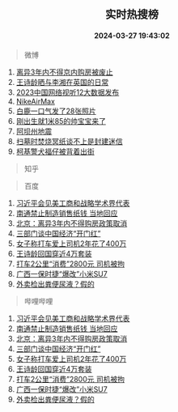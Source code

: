 <div align="center"><h2>实时热搜榜</h2><h4>2024-03-27 19:43:02</h4></div>

> 微博  

1. [离异3年内不得京内购房被废止](https://s.weibo.com/weibo?q=%23%E7%A6%BB%E5%BC%823%E5%B9%B4%E5%86%85%E4%B8%8D%E5%BE%97%E4%BA%AC%E5%86%85%E8%B4%AD%E6%88%BF%E8%A2%AB%E5%BA%9F%E6%AD%A2%23&t=31&band_rank=1&Refer=top)<br />
2. [王诗龄晒与李湘在英国的日常](https://s.weibo.com/weibo?q=%23%E7%8E%8B%E8%AF%97%E9%BE%84%E6%99%92%E4%B8%8E%E6%9D%8E%E6%B9%98%E5%9C%A8%E8%8B%B1%E5%9B%BD%E7%9A%84%E6%97%A5%E5%B8%B8%23&t=31&band_rank=2&Refer=top)<br />
3. [2023中国网络视听12大数据发布](https://s.weibo.com/weibo?q=%232023%E4%B8%AD%E5%9B%BD%E7%BD%91%E7%BB%9C%E8%A7%86%E5%90%AC12%E5%A4%A7%E6%95%B0%E6%8D%AE%E5%8F%91%E5%B8%83%23&t=31&band_rank=3&Refer=top)<br />
4. [NikeAirMax](https://s.weibo.com/weibo?q=%23NikeAirMax%23&t=31&band_rank=4&Refer=top)<br />
5. [白鹿一口气发了28张照片](https://s.weibo.com/weibo?q=%23%E7%99%BD%E9%B9%BF%E4%B8%80%E5%8F%A3%E6%B0%94%E5%8F%91%E4%BA%8628%E5%BC%A0%E7%85%A7%E7%89%87%23&t=31&band_rank=5&Refer=top)<br />
6. [刚出生就1米85的帅宝宝来了](https://s.weibo.com/weibo?q=%23%E5%88%9A%E5%87%BA%E7%94%9F%E5%B0%B11%E7%B1%B385%E7%9A%84%E5%B8%85%E5%AE%9D%E5%AE%9D%E6%9D%A5%E4%BA%86%23&t=31&band_rank=6&Refer=top)<br />
7. [阿坝州地震](https://s.weibo.com/weibo?q=%E9%98%BF%E5%9D%9D%E5%B7%9E%E5%9C%B0%E9%9C%87&t=31&band_rank=7&Refer=top)<br />
8. [扫墓时焚烧冥纸谈不上是封建迷信](https://s.weibo.com/weibo?q=%23%E6%89%AB%E5%A2%93%E6%97%B6%E7%84%9A%E7%83%A7%E5%86%A5%E7%BA%B8%E8%B0%88%E4%B8%8D%E4%B8%8A%E6%98%AF%E5%B0%81%E5%BB%BA%E8%BF%B7%E4%BF%A1%23&t=31&band_rank=8&Refer=top)<br />
9. [柯基警犬福仔被背着出街](https://s.weibo.com/weibo?q=%23%E6%9F%AF%E5%9F%BA%E8%AD%A6%E7%8A%AC%E7%A6%8F%E4%BB%94%E8%A2%AB%E8%83%8C%E7%9D%80%E5%87%BA%E8%A1%97%23&t=31&band_rank=9&Refer=top)<br />

> 知乎  


> 百度  

1. [习近平会见美工商和战略学术界代表](https://www.baidu.com/s?wd=%E4%B9%A0%E8%BF%91%E5%B9%B3%E4%BC%9A%E8%A7%81%E7%BE%8E%E5%B7%A5%E5%95%86%E5%92%8C%E6%88%98%E7%95%A5%E5%AD%A6%E6%9C%AF%E7%95%8C%E4%BB%A3%E8%A1%A8&sa=fyb_news&rsv_dl=fyb_news)<br />
2. [南通禁止制造销售纸钱 当地回应](https://www.baidu.com/s?wd=%E5%8D%97%E9%80%9A%E7%A6%81%E6%AD%A2%E5%88%B6%E9%80%A0%E9%94%80%E5%94%AE%E7%BA%B8%E9%92%B1+%E5%BD%93%E5%9C%B0%E5%9B%9E%E5%BA%94&sa=fyb_news&rsv_dl=fyb_news)<br />
3. [北京：离异3年内不得购房政策取消](https://www.baidu.com/s?wd=%E5%8C%97%E4%BA%AC%EF%BC%9A%E7%A6%BB%E5%BC%823%E5%B9%B4%E5%86%85%E4%B8%8D%E5%BE%97%E8%B4%AD%E6%88%BF%E6%94%BF%E7%AD%96%E5%8F%96%E6%B6%88&sa=fyb_news&rsv_dl=fyb_news)<br />
4. [三部门谈中国经济“开门红”](https://www.baidu.com/s?wd=%E4%B8%89%E9%83%A8%E9%97%A8%E8%B0%88%E4%B8%AD%E5%9B%BD%E7%BB%8F%E6%B5%8E%E2%80%9C%E5%BC%80%E9%97%A8%E7%BA%A2%E2%80%9D&sa=fyb_news&rsv_dl=fyb_news)<br />
5. [女子称打车爱上司机2年花了400万](https://www.baidu.com/s?wd=%E5%A5%B3%E5%AD%90%E7%A7%B0%E6%89%93%E8%BD%A6%E7%88%B1%E4%B8%8A%E5%8F%B8%E6%9C%BA2%E5%B9%B4%E8%8A%B1%E4%BA%86400%E4%B8%87&sa=fyb_news&rsv_dl=fyb_news)<br />
6. [王诗龄回国穿近4万套装](https://www.baidu.com/s?wd=%E7%8E%8B%E8%AF%97%E9%BE%84%E5%9B%9E%E5%9B%BD%E7%A9%BF%E8%BF%914%E4%B8%87%E5%A5%97%E8%A3%85&sa=fyb_news&rsv_dl=fyb_news)<br />
7. [打车2公里“消费”2800元 司机被拘](https://www.baidu.com/s?wd=%E6%89%93%E8%BD%A62%E5%85%AC%E9%87%8C%E2%80%9C%E6%B6%88%E8%B4%B9%E2%80%9D2800%E5%85%83+%E5%8F%B8%E6%9C%BA%E8%A2%AB%E6%8B%98&sa=fyb_news&rsv_dl=fyb_news)<br />
8. [广西一保时捷“爆改”小米SU7](https://www.baidu.com/s?wd=%E5%B9%BF%E8%A5%BF%E4%B8%80%E4%BF%9D%E6%97%B6%E6%8D%B7%E2%80%9C%E7%88%86%E6%94%B9%E2%80%9D%E5%B0%8F%E7%B1%B3SU7&sa=fyb_news&rsv_dl=fyb_news)<br />
9. [外卖检出粪便尿液？假的](https://www.baidu.com/s?wd=%E5%A4%96%E5%8D%96%E6%A3%80%E5%87%BA%E7%B2%AA%E4%BE%BF%E5%B0%BF%E6%B6%B2%EF%BC%9F%E5%81%87%E7%9A%84&sa=fyb_news&rsv_dl=fyb_news)<br />

> 哔哩哔哩  

1. [习近平会见美工商和战略学术界代表](https://www.baidu.com/s?wd=%E4%B9%A0%E8%BF%91%E5%B9%B3%E4%BC%9A%E8%A7%81%E7%BE%8E%E5%B7%A5%E5%95%86%E5%92%8C%E6%88%98%E7%95%A5%E5%AD%A6%E6%9C%AF%E7%95%8C%E4%BB%A3%E8%A1%A8&sa=fyb_news&rsv_dl=fyb_news)<br />
2. [南通禁止制造销售纸钱 当地回应](https://www.baidu.com/s?wd=%E5%8D%97%E9%80%9A%E7%A6%81%E6%AD%A2%E5%88%B6%E9%80%A0%E9%94%80%E5%94%AE%E7%BA%B8%E9%92%B1+%E5%BD%93%E5%9C%B0%E5%9B%9E%E5%BA%94&sa=fyb_news&rsv_dl=fyb_news)<br />
3. [北京：离异3年内不得购房政策取消](https://www.baidu.com/s?wd=%E5%8C%97%E4%BA%AC%EF%BC%9A%E7%A6%BB%E5%BC%823%E5%B9%B4%E5%86%85%E4%B8%8D%E5%BE%97%E8%B4%AD%E6%88%BF%E6%94%BF%E7%AD%96%E5%8F%96%E6%B6%88&sa=fyb_news&rsv_dl=fyb_news)<br />
4. [三部门谈中国经济“开门红”](https://www.baidu.com/s?wd=%E4%B8%89%E9%83%A8%E9%97%A8%E8%B0%88%E4%B8%AD%E5%9B%BD%E7%BB%8F%E6%B5%8E%E2%80%9C%E5%BC%80%E9%97%A8%E7%BA%A2%E2%80%9D&sa=fyb_news&rsv_dl=fyb_news)<br />
5. [女子称打车爱上司机2年花了400万](https://www.baidu.com/s?wd=%E5%A5%B3%E5%AD%90%E7%A7%B0%E6%89%93%E8%BD%A6%E7%88%B1%E4%B8%8A%E5%8F%B8%E6%9C%BA2%E5%B9%B4%E8%8A%B1%E4%BA%86400%E4%B8%87&sa=fyb_news&rsv_dl=fyb_news)<br />
6. [王诗龄回国穿近4万套装](https://www.baidu.com/s?wd=%E7%8E%8B%E8%AF%97%E9%BE%84%E5%9B%9E%E5%9B%BD%E7%A9%BF%E8%BF%914%E4%B8%87%E5%A5%97%E8%A3%85&sa=fyb_news&rsv_dl=fyb_news)<br />
7. [打车2公里“消费”2800元 司机被拘](https://www.baidu.com/s?wd=%E6%89%93%E8%BD%A62%E5%85%AC%E9%87%8C%E2%80%9C%E6%B6%88%E8%B4%B9%E2%80%9D2800%E5%85%83+%E5%8F%B8%E6%9C%BA%E8%A2%AB%E6%8B%98&sa=fyb_news&rsv_dl=fyb_news)<br />
8. [广西一保时捷“爆改”小米SU7](https://www.baidu.com/s?wd=%E5%B9%BF%E8%A5%BF%E4%B8%80%E4%BF%9D%E6%97%B6%E6%8D%B7%E2%80%9C%E7%88%86%E6%94%B9%E2%80%9D%E5%B0%8F%E7%B1%B3SU7&sa=fyb_news&rsv_dl=fyb_news)<br />
9. [外卖检出粪便尿液？假的](https://www.baidu.com/s?wd=%E5%A4%96%E5%8D%96%E6%A3%80%E5%87%BA%E7%B2%AA%E4%BE%BF%E5%B0%BF%E6%B6%B2%EF%BC%9F%E5%81%87%E7%9A%84&sa=fyb_news&rsv_dl=fyb_news)<br />
